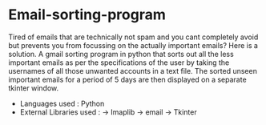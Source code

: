 # Email-sorting-program
Tired of emails that are technically not spam and you cant completely avoid 
but prevents you from focussing on the actually important emails?
Here is a solution.
A gmail sorting program in python that sorts out all the less important emails
as per the specifications of the user by taking the usernames of all those 
unwanted accounts in a text file.
The sorted unseen important emails for a period of 5 days are then displayed on a separate tkinter window.

* Languages used : Python
* External Libraries used : -> Imaplib
                            -> email
                            -> Tkinter

